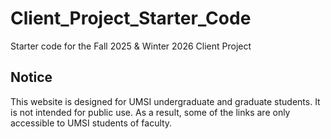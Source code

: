 # Client_Project_Starter_Code
Starter code for the Fall 2025 & Winter 2026 Client Project

## Notice

This website is designed for UMSI undergraduate and graduate students. It is not intended for public use. As a result, some of the links are only accessible to UMSI students of faculty.

